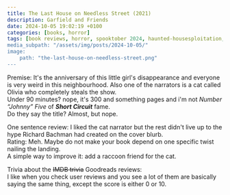 ```yaml
---
title: The Last House on Needless Street (2021)
description: Garfield and Friends
date: 2024-10-05 19:02:19 +0100
categories: [books, horror]
tags: [book reviews, horror, spooktober 2024, haunted-housesploitation, they don't say the title]
media_subpath: "/assets/img/posts/2024-10-05/"
image:
    path: "the-last-house-on-needless-street.png"
---
```

<span class="reviewsection">Premise:</span> It's the anniversary of this little girl's disappearance and everyone is very weird in this neighbourhood. Also one of the narrators is a cat called Olivia who completely steals the show.<br/>
<span class="reviewsection">Under 90 minutes?</span> nope, it's 300 and something pages and i'm not *Number “Johnny” Five* of ***Short Circuit*** fame.<br/>
<span class="reviewsection">Do they say the title?</span> Almost, but nope.

<span class="reviewsection">One sentence review:</span> I liked the cat narrator but the rest didn't live up to the hype Richard Bachman had created on the cover blurb.<br/>
<span class="reviewsection">Rating:</span> Meh. Maybe do not make your book depend on one specific twist nailing the landing.<br/>
<span class="reviewsection">A simple way to improve it:</span> add a raccoon friend for the cat.

<span class="reviewsection">Trivia about the ~~IMDB trivia~~ Goodreads reviews:</span><br/>
I like when you check user reviews and you see a lot of them are basically saying the same thing, except the score is either 0 or 10.